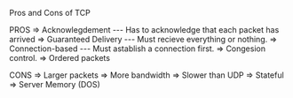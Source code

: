 Pros and Cons of TCP

PROS
=> Acknowlegdement --- Has to acknowledge that each packet has arrived
=> Guaranteed Delivery --- Must recieve everything or nothing.
=> Connection-based ---  Must astablish a connection first.
=> Congesion control. 
=> Ordered packets

CONS
=> Larger packets
=> More bandwidth
=> Slower than UDP
=> Stateful
=> Server Memory (DOS)